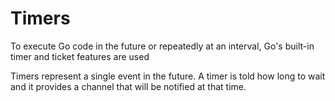 # Timers

To execute Go code in the future or repeatedly at an interval, Go's built-in
timer and ticket features are used

Timers represent a single event in the future. A timer is told how long to wait
and it provides a channel that will be notified at that time.
